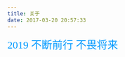 ```yaml
---
title: 关于
date: 2017-03-20 20:57:33
---
```

<font color=#0099ff size=5 face="黑体">2019 不断前行 不畏将来</font>